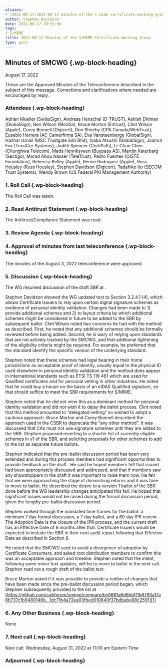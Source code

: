 ```yaml
---
aliases:
- /2022-08-17-2022-08-17-minutes-of-the-s-mime-certificate-working-group/
author: Stephen Davidson
date: 2022-08-17 20:55:00
tags:
- S/MIME
title: 2022-08-17 Minutes of the S/MIME Certificate Working Group
type: post
---
```


## Minutes of SMCWG {.wp-block-heading}

August 17, 2022

These are the Approved Minutes of the Teleconference described in the subject of this message. Corrections and clarifications where needed are encouraged by reply.

### Attendees {.wp-block-heading}

Adrian Mueller (SwissSign), Andreas Henschel (D-TRUST), Ashish Dhiman (GlobalSign), Ben Wilson (Mozilla), Bruce Morton (Entrust), Clint Wilson (Apple), Corey Bonnell (Digicert), Don Sheehy (CPA Canada/WebTrust), Eusebio Herrera (AC Camerfirma SA), Eva Vansteenberge (GlobalSign), Hazhar Ismail (MSC Trustgate Sdn Bhd), Inaba Atsushi (GlobalSign), Joanna Fox (TrustCor Systems), Judith Spencer (CertiPath), Li-Chun Chen (Chunghwa Telecom), Mads Henriksveen (Buypass AS), Martijn Katerbarg (Sectigo), Morad Abou Nasser (TeleTrust), Pedro Fuentes (OISTE Foundation), Rebecca Kelley (Apple), Renne Rodriguez (Apple), Russ Housley (Russ Housley), Stephen Davidson (Digicert), Tadahiko Ito (SECOM Trust Systems), Wendy Brown (US Federal PKI Management Authority)

### 1. Roll Call {.wp-block-heading}

The Roll Call was taken.

### 2. Read Antitrust Statement {.wp-block-heading}

The Antitrust/Compliance Statement was read.

### 3. Review Agenda {.wp-block-heading}

### 4. Approval of minutes from last teleconference {.wp-block-heading}

The minutes of the August 3, 2022 teleconference were approved.

### 5. Discussion {.wp-block-heading}

The WG resumed discussion of the draft SBR at .

Stephen Davidson showed the WG updated text to Section 3.2.4.1 (4), which allows Certificate Issuers to rely upon certain digital signature schemes as evidence of personal identity validation. Changes had been made to 1) provide additional schemes and 2) to layout criteria by which additional schemes might be considered in future to be added to the SBR by subsequent ballot. Clint Wilson noted two concerns he had with the method as described. First, he noted that any additional schemes should be formally reviewed before being added. Second, he is wary of relying upon standards that are not actively tracked by the SMCWG, and that additional tightening of the eligibility criteria might be required. For example, he preferred that the standard identify the specific version of the underlying standard.

Stephen noted that these schemes had legal bearing in their home jurisdictions as acceptable proof of identity, usually equal to the physical ID used elsewhere in personal identity validation and the method does appear in international standards such as ETSI TS 119 461 which are used for Qualified certificates and for personal vetting in other industries. He noted that he could buy a house on the basis of an eIDAS Qualified signature, so that should suffice to meet the SBR requirements for S/MIME.

Stephen noted that he did not view this as a dominant method for personal identity validation and did not wish it to delay the ballot process. Clint noted that this method amounted to “delegated vetting” so wished to adopt a cautious approach. Bruce Morton and Corey Bonnell described the approach used in the CSBR to deprecate the “any other method”. It was discussed that CAs must not use signature schemes until they are added to the SBR. Stephen proposed reverting to a shorter list of currently eligible schemes in v1 of the SBR, and soliciting proposals for other schemes to add to the list as separate future ballots.

Stephen indicated that the pre-ballot discussion period has been very extended and during this process members had significant opportunities to provide feedback on the draft.  He said he hoped members felt that issued had been appropriately discussed and addressed, and that if members saw any showstoppers in the draft it was important to raise them now. He felt that we were approaching the stage of diminishing returns and it was time to move to ballot. He described the desire to a version 1 ballot of the SBR done before the WG leadership changes anticipated this fall. He hoped that significant issues would not be raised during the formal discussion period, given the lengthy pre-ballot discussion period.

Stephen walked through the mandated time frames for the ballot: a minimum 7 day formal discussion, a 7 day ballot, and a 60 day IPR review. The Adoption Date is the closure of the IPR process, and the current draft has an Effective Date of 8 months after that. Certificate Issuers would be expected to include the SBR in their next audit report following that Effective Date as described in Section 8.

He noted that the SMCWG seek to avoid a divergence of adoption by Certificate Consumers, and asked root distribution members to confirm this was an acceptable approach and timeline. Stephen noted that the intent, following some minor text updates, will be to move to ballot in the next call. Stephen read out a rough draft of the ballot text.

Bruce Morton asked if it was possible to provide a redline of changes that have been made since the pre-ballot discussion period began, which Stephen subsequently provided to the list at [https://github.com/cabforum/smime/compare/bc6881a6d6bbff1b6793a17a6b737c1b9480146b…1dc71b4a72ea93fbed010640f37bdbabe88c2591][1]

### 6. Any Other Business {.wp-block-heading}

None

### 7. Next call {.wp-block-heading}

Next call: Wednesday, August 31, 2022 at 11:00 am Eastern Time

### Adjourned {.wp-block-heading}

[1]: https://github.com/cabforum/smime/compare/bc6881a6d6bbff1b6793a17a6b737c1b9480146b...1dc71b4a72ea93fbed010640f37bdbabe88c2591